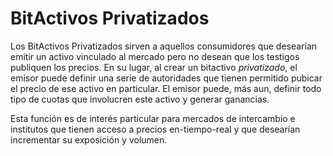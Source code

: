 # BitActivos Privatizados

Los BitActivos Privatizados sirven a aquellos consumidores que desearían emitir un activo vinculado al mercado pero no desean que los testigos publiquen los precios. En su lugar, al crear un bitactivo *privatizado*, el emisor puede definir una serie de autoridades que tienen permitido pubicar el precio de ese activo en particular. El emisor puede, más aun, definir todo tipo de cuotas que involucren este activo y generar ganancias.

Esta función es de interés particular para mercados de intercambio e institutos que tienen acceso a precios en-tiempo-real y que desearían incrementar su exposición y volumen.